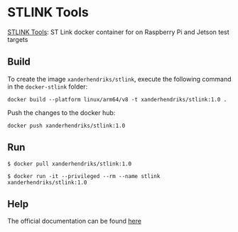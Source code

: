 STLINK Tools
============

[STLINK Tools](https://github.com/xanderhendriks/docker-stlink): ST Link docker container for on Raspberry Pi and Jetson test targets

Build
-----

To create the image `xanderhendriks/stlink`, execute the following command in the
`docker-stlink` folder:

    docker build --platform linux/arm64/v8 -t xanderhendriks/stlink:1.0 .

Push the changes to the docker hub:

    docker push xanderhendriks/stlink:1.0


Run
---

    $ docker pull xanderhendriks/stlink:1.0

    $ docker run -it --privileged --rm --name stlink xanderhendriks/stlink:1.0


Help
----

The official documentation can be found [here](https://github.com/stlink-org/stlink#readme)
